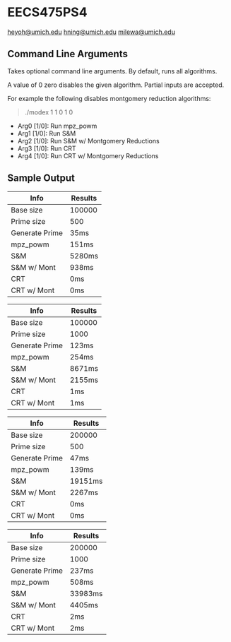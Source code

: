 EECS475PS4
==========

heyoh@umich.edu
hning@umich.edu
milewa@umich.edu

Command Line Arguments
-------------
Takes optional command line arguments. By default, runs all algorithms.

A value of 0 zero disables the given algorithm. Partial inputs are accepted. 

For example the following disables montgomery reduction algorithms:
> ./modex 1 1 0 1 0

* Arg0 [1/0]: Run mpz_powm
* Arg1 [1/0]: Run S&M
* Arg2 [1/0]: Run S&M w/ Montgomery Reductions
* Arg3 [1/0]: Run CRT 
* Arg4 [1/0]: Run CRT w/ Montgomery Reductions
 
Sample Output
-------------

Info           |Results
---------------|---------------
Base size      |100000
Prime size     |500
Generate Prime |35ms
mpz_powm       |151ms
S&M            |5280ms
S&M w/ Mont    |938ms
CRT            |0ms
CRT w/ Mont    |0ms

Info           |Results
---------------|---------------
Base size      |100000
Prime size     |1000
Generate Prime |123ms
mpz_powm       |254ms
S&M            |8671ms
S&M w/ Mont    |2155ms
CRT            |1ms
CRT w/ Mont    |1ms

Info           |Results
---------------|---------------
Base size      |200000
Prime size     |500
Generate Prime |47ms
mpz_powm       |139ms
S&M            |19151ms
S&M w/ Mont    |2267ms
CRT            |0ms
CRT w/ Mont    |0ms

Info           |Results
---------------|---------------
Base size      |200000
Prime size     |1000
Generate Prime |237ms
mpz_powm       |508ms
S&M            |33983ms
S&M w/ Mont    |4405ms
CRT            |2ms
CRT w/ Mont    |2ms

